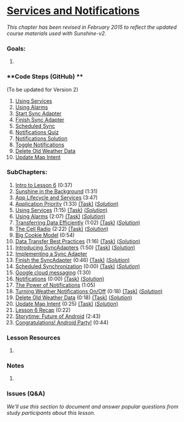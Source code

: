 # [Services and Notifications](https://www.udacity.com/course/viewer#!/c-ud853/l-1614738811)

*This chapter has been revised in February 2015 to reflect the updated course materials used with Sunshine-v2.*

### **Goals**:
1.

### **Code Steps (GitHub) **
(To be updated for Version 2)
1. [Using Services](https://github.com/udacity/Sunshine/tree/6.01-using-services)
2. [Using Alarms](https://github.com/udacity/Sunshine/tree/6.02-using-alarms)
3. [Start Sync Adapter](https://github.com/udacity/Sunshine/tree/6.03-start-sync-adapter)
4. [Finish Sync Adapter](https://github.com/udacity/Sunshine/tree/6.04-finish-sync-adapter)
5. [Scheduled Sync](https://github.com/udacity/Sunshine/tree/6.05-scheduled-sync)
6. [Notifications Quiz](https://github.com/udacity/Sunshine/tree/6.06-notifications-quiz)
7. [Notifications Solution](https://github.com/udacity/Sunshine/tree/6.07-notifications-solution)
8. [Toggle Notifications](https://github.com/udacity/Sunshine/tree/6.08-toggle-notifications)
9. [Delete Old Weather Data](https://github.com/udacity/Sunshine/tree/6.09-delete-old-weather-data)
10. [Update Map Intent](https://github.com/udacity/Sunshine/tree/6.10-update-map-intent)


### **SubChapters**:
1. [Intro to Lesson 6](https://www.udacity.com/course/viewer#!/c-ud853/l-1614738811/m-1634618909) (0:37)
2. [Sunshine in the Background](https://www.udacity.com/course/viewer#!/c-ud853/l-1614738811/m-1664298677) (1:31)
3. [App Lifecycle and Services](https://www.udacity.com/course/viewer#!/c-ud853/l-1614738811/m-1664298678) (3:47)
4. [Application Priority](https://www.udacity.com/course/viewer#!/c-ud853/l-1614738811/e-1664298679/m-1664298680) (1:33) [(Task)](https://www.udacity.com/course/viewer#!/c-ud853/l-1614738811/e-1664298679/m-1664298681) [(*Solution*)](https://www.udacity.com/course/viewer#!/c-ud853/l-1614738811/e-1664298679/m-1664298682)
5. [Using Services](https://www.udacity.com/course/viewer#!/c-ud853/l-1614738811/e-1664298683/m-1664298684) (1:15) [(Task)](https://www.udacity.com/course/viewer#!/c-ud853/l-1614738811/e-1664298683/m-1664298685) [(*Solution*)](https://www.udacity.com/course/viewer#!/c-ud853/l-1614738811/e-1664298683/m-1664298686)
6. [Using Alarms](https://www.udacity.com/course/viewer#!/c-ud853/l-1614738811/e-1664298687/m-1664298688) (2:07) [(Task)](https://www.udacity.com/course/viewer#!/c-ud853/l-1614738811/e-1664298687/m-1664298689) [(*Solution*)](https://www.udacity.com/course/viewer#!/c-ud853/l-1614738811/e-1664298687/m-1664298690)
7. [Transferring Data Efficiently](https://www.udacity.com/course/viewer#!/c-ud853/l-1614738811/e-1664298691/m-1664298692) (1:02) [(Task)](https://www.udacity.com/course/viewer#!/c-ud853/l-1614738811/e-1664298691/m-1664298693) [(*Solution*)](https://www.udacity.com/course/viewer#!/c-ud853/l-1614738811/e-1664298691/m-1664298694)
8. [The Cell Radio](https://www.udacity.com/course/viewer#!/c-ud853/l-1614738811/e-1664298695/m-1664298696) (2:22) [(Task)](https://www.udacity.com/course/viewer#!/c-ud853/l-1614738811/e-1664298695/m-1664298697) [(*Solution*)](https://www.udacity.com/course/viewer#!/c-ud853/l-1614738811/e-1664298695/m-1664298698)
9. [Big Cookie Model](https://www.udacity.com/course/viewer#!/c-ud853/l-1614738811/m-1664298699) (0:54)
10. [Data Transfer Best Practices](https://www.udacity.com/course/viewer#!/c-ud853/l-1614738811/e-1664298700/m-1664298701) (1:16) [(Task)](https://www.udacity.com/course/viewer#!/c-ud853/l-1614738811/e-1664298700/m-1664298702) [(*Solution*)](https://www.udacity.com/course/viewer#!/c-ud853/l-1614738811/e-1664298700/m-1664298703)
11. [Introducing SyncAdapters](https://www.udacity.com/course/viewer#!/c-ud853/l-1614738811/e-1664298704/m-1664298705) (1:50) [(Task)](https://www.udacity.com/course/viewer#!/c-ud853/l-1614738811/e-1664298704/m-1664298706) [(*Solution*)](https://www.udacity.com/course/viewer#!/c-ud853/l-1614738811/e-1664298704/m-1664298707)
12. [Implementing a Sync Adapter](https://www.udacity.com/course/viewer#!/c-ud853/l-1614738811/m-3612129996)
13. [Finish the SyncAdapter](https://www.udacity.com/course/viewer#!/c-ud853/l-1614738811/e-3757398579/m-1664298710) (0:46) [(Task)](https://www.udacity.com/course/viewer#!/c-ud853/l-1614738811/e-3757398579/m-1664298711) [(*Solution*)](https://www.udacity.com/course/viewer#!/c-ud853/l-1614738811/e-3757398579/m-1664298712)
14. [Scheduled Synchronization](https://www.udacity.com/course/viewer#!/c-ud853/l-1614738811/e-3760108597/m-3732878647) (0:00) [(Task)](https://www.udacity.com/course/viewer#!/c-ud853/l-1614738811/e-3760108597/m-1664298715) [(*Solution*)](https://www.udacity.com/course/viewer#!/c-ud853/l-1614738811/e-3760108597/m-1664298716)
15. [Google cloud messaging](https://www.udacity.com/course/viewer#!/c-ud853/l-1614738811/m-1652198608) (1:30)
16. [Notifications](https://www.udacity.com/course/viewer#!/c-ud853/l-1614738811/e-3751138690/m-3756628662) (0:00) [(Task)](https://www.udacity.com/course/viewer#!/c-ud853/l-1614738811/e-3751138690/m-1664298719) [(*Solution*)](https://www.udacity.com/course/viewer#!/c-ud853/l-1614738811/e-3751138690/m-1664298720)
17. [The Power of Notifications](https://www.udacity.com/course/viewer#!/c-ud853/l-1614738811/m-1664298721) (1:05)
18. [Turning Weather Notifications On/Off](https://www.udacity.com/course/viewer#!/c-ud853/l-1614738811/e-1664298722/m-1664298723) (0:18) [(Task)](https://www.udacity.com/course/viewer#!/c-ud853/l-1614738811/e-1664298722/m-1664298724) [(*Solution*)](https://www.udacity.com/course/viewer#!/c-ud853/l-1614738811/e-1664298722/m-1664298725)
19. [Delete Old Weather Data](https://www.udacity.com/course/viewer#!/c-ud853/l-1614738811/e-1664298726/m-1664298727) (0:18) [(Task)](https://www.udacity.com/course/viewer#!/c-ud853/l-1614738811/e-1664298726/m-1664298728) [(*Solution*)](https://www.udacity.com/course/viewer#!/c-ud853/l-1614738811/e-1664298726/m-1664298729)
20. [Update Map Intent](https://www.udacity.com/course/viewer#!/c-ud853/l-1614738811/e-1664298730/m-1664298731) (0:25) [(Task)](https://www.udacity.com/course/viewer#!/c-ud853/l-1614738811/e-1664298730/m-1664298732) [(*Solution*)](https://www.udacity.com/course/viewer#!/c-ud853/l-1614738811/e-1664298730/m-1664298733)
21. [Lesson 6 Recap](https://www.udacity.com/course/viewer#!/c-ud853/l-1614738811/m-1660378586) (0:22)
22. [Storytime: Future of Android](https://www.udacity.com/course/viewer#!/c-ud853/l-1614738811/m-1674798859) (2:43)
23. [Congratulations! Android Party!](https://www.udacity.com/course/viewer#!/c-ud853/l-1614738811/m-1665139030) (0:44)


### **Lesson Resources**
1.


### **Notes**
1.


### **Issues (Q&A)**

*We'll use this section to document and answer popular questions from study participants about this lesson.*
